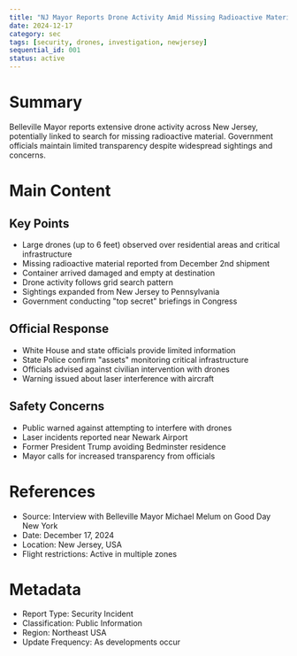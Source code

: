 ```yaml
---
title: "NJ Mayor Reports Drone Activity Amid Missing Radioactive Material Investigation"
date: 2024-12-17
category: sec
tags: [security, drones, investigation, newjersey]
sequential_id: 001
status: active
---
```


# Summary
Belleville Mayor reports extensive drone activity across New Jersey, potentially linked to search for missing radioactive material. Government officials maintain limited transparency despite widespread sightings and concerns.

# Main Content

## Key Points
- Large drones (up to 6 feet) observed over residential areas and critical infrastructure
- Missing radioactive material reported from December 2nd shipment
- Container arrived damaged and empty at destination
- Drone activity follows grid search pattern
- Sightings expanded from New Jersey to Pennsylvania
- Government conducting "top secret" briefings in Congress

## Official Response
- White House and state officials provide limited information
- State Police confirm "assets" monitoring critical infrastructure
- Officials advised against civilian intervention with drones
- Warning issued about laser interference with aircraft

## Safety Concerns
- Public warned against attempting to interfere with drones
- Laser incidents reported near Newark Airport
- Former President Trump avoiding Bedminster residence
- Mayor calls for increased transparency from officials

# References
- Source: Interview with Belleville Mayor Michael Melum on Good Day New York
- Date: December 17, 2024
- Location: New Jersey, USA
- Flight restrictions: Active in multiple zones

# Metadata
- Report Type: Security Incident
- Classification: Public Information
- Region: Northeast USA
- Update Frequency: As developments occur